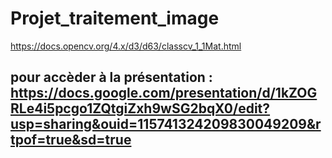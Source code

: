 # Projet_traitement_image

https://docs.opencv.org/4.x/d3/d63/classcv_1_1Mat.html
## pour accèder à la présentation : https://docs.google.com/presentation/d/1kZOGRLe4i5pcgo1ZQtgiZxh9wSG2bqX0/edit?usp=sharing&ouid=115741324209830049209&rtpof=true&sd=true
